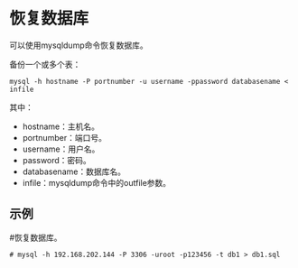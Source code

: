 # 恢复数据库<a name="ZH-CN_TOPIC_0231470889"></a>

可以使用mysqldump命令恢复数据库。

备份一个或多个表：

```
mysql -h hostname -P portnumber -u username -ppassword databasename < infile
```

其中：

-   hostname：主机名。
-   portnumber：端口号。
-   username：用户名。
-   password：密码。
-   databasename：数据库名。
-   infile：mysqldump命令中的outfile参数。

## 示例<a name="section207605920321"></a>

\#恢复数据库。

```
# mysql -h 192.168.202.144 -P 3306 -uroot -p123456 -t db1 > db1.sql
```

